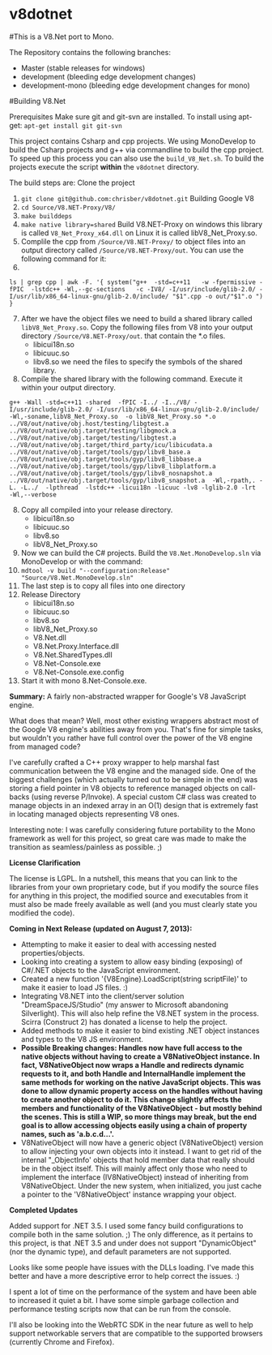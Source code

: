 v8dotnet
========
#This is a V8.Net port to Mono. 

The Repository contains the following branches:
- Master (stable releases for windows)
- development (bleeding edge development changes)
- development-mono (bleeding edge development changes for mono)

#Building V8.Net 

Prerequisites
Make sure git and git-svn are installed. To install using apt-get:
`apt-get install git git-svn`

This project contains Csharp and cpp projects. We using MonoDevelop to build the Csharp projects and g++ via commandline to build the cpp project.
To speed up this process you can also use the `build_V8_Net.sh`. 
 To build the projects execute the script **within** the `v8dotnet` directory.

 The build steps are:
 Clone the project
 1. `git clone git@github.com:chrisber/v8dotnet.git`
 Building Google V8
 2. `cd Source/V8.NET-Proxy/V8/` 
 3. `make builddeps`
 4. `make native library=shared`
 Build V8.NET-Proxy on windows this library is called `V8_Net_Proxy_x64.dll` on Linux it is called libV8_Net_Proxy.so.
 5. Complile the cpp from `/Source/V8.NET-Proxy/` to object files into an output directory called `/Source/V8.NET-Proxy/out`. You can use the following command for it:
 6. 
 ```
 ls | grep cpp | awk -F. '{ system("g++  -std=c++11   -w -fpermissive -fPIC  -lstdc++ -Wl,--gc-sections   -c -IV8/ -I/usr/include/glib-2.0/ -I/usr/lib/x86_64-linux-gnu/glib-2.0/include/ "$1".cpp -o out/"$1".o ") }
 ```

 7. After we have the object files we need to build a shared library called `libV8_Net_Proxy.so`. Copy the following files from V8 into your output  directory `/Source/V8.NET-Proxy/out`. that contain the *.o files.
    - libicui18n.so
    - libicuuc.so 
    - libv8.so 
we need the files to specify the symbols of the shared library.
8. Compile the shared library with the following command. Execute it within your output directory.
```
g++ -Wall -std=c++11 -shared  -fPIC -I../ -I../V8/ -I/usr/include/glib-2.0/ -I/usr/lib/x86_64-linux-gnu/glib-2.0/include/   -Wl,-soname,libV8_Net_Proxy.so  -o libV8_Net_Proxy.so *.o ../V8/out/native/obj.host/testing/libgtest.a ../V8/out/native/obj.target/testing/libgmock.a ../V8/out/native/obj.target/testing/libgtest.a ../V8/out/native/obj.target/third_party/icu/libicudata.a ../V8/out/native/obj.target/tools/gyp/libv8_base.a ../V8/out/native/obj.target/tools/gyp/libv8_libbase.a ../V8/out/native/obj.target/tools/gyp/libv8_libplatform.a ../V8/out/native/obj.target/tools/gyp/libv8_nosnapshot.a ../V8/out/native/obj.target/tools/gyp/libv8_snapshot.a  -Wl,-rpath,. -L. -L../  -lpthread  -lstdc++ -licui18n -licuuc -lv8 -lglib-2.0 -lrt  -Wl,--verbose
```
8. Copy all compiled into your release directory.
    - libicui18n.so
    - libicuuc.so 
    - libv8.so 
    - libV8_Net_Proxy.so
9. Now we can build the C# projects. Build the `V8.Net.MonoDevelop.sln` via MonoDevelop or with the command:
10.  `mdtool -v build "--configuration:Release" "Source/V8.Net.MonoDevelop.sln"`
11. The last step is to copy all files into one directory
12. Release Directory
    - libicui18n.so
    - libicuuc.so
    - libv8.so
    - libV8_Net_Proxy.so
    - V8.Net.dll
    - V8.Net.Proxy.Interface.dll
    - V8.Net.SharedTypes.dll
    - V8.Net-Console.exe
    - V8.Net-Console.exe.config
13. Start it with mono 8.Net-Console.exe.





**Summary:** A fairly non-abstracted wrapper for Google's V8 JavaScript engine.

What does that mean? Well, most other existing wrappers abstract most of the Google V8 engine's abilities away from you.  That's fine for simple tasks, but wouldn't you rather have full control over the power of the V8 engine from managed code?

I've carefully crafted a C++ proxy wrapper to help marshal fast communication between the V8 engine and the managed side.  One of the biggest challenges (which actually turned out to be simple in the end) was storing a field pointer in V8 objects to reference managed objects on call-backs (using reverse P/Invoke).  A special custom C# class was created to manage objects in an indexed array in an O(1) design that is extremely fast in locating managed objects representing V8 ones.

Interesting note: I was carefully considering future portability to the Mono framework as well for this project, so great care was made to make the transition as seamless/painless as possible. ;)

**License Clarification**

The license is LGPL.  In a nutshell, this means that you can link to the libraries from your own proprietary code, but if you modify the source files for anything in this project, the modified source and executables from it must also be made freely available as well (and you must clearly state you modified the code).

**Coming in Next Release (updated on August 7, 2013):**

  * Attempting to make it easier to deal with accessing nested properties/objects.
  * Looking into creating a system to allow easy binding (exposing) of C#/.NET objects to the JavaScript environment.
  * Created a new function '{V8Engine}.LoadScript(string scriptFile)' to make it easier to load JS files. :)
  * Integrating V8.NET into the client/server solution "DreamSpaceJS/Studio" (my answer to Microsoft abandoning Silverlight).  This will also help refine the V8.NET system in the process.  Scirra (Construct 2) has donated a license to help the project.
  * Added methods to make it easier to bind existing .NET object instances and types to the V8 JS environment.
  * **Possible Breaking changes:  Handles now have full access to the native objects without having to create a V8NativeObject instance.  In fact, V8NativeObject now wraps a Handle and redirects dynamic requests to it, and both Handle and InternalHandle implement the same methods for working on the native JavaScript objects.  This was done to allow dynamic property access on the handles without having to create another object to do it.  This change slightly affects the members and functionality of the V8NativeObject - but mostly behind the scenes.  This is still a WIP, so more things may break, but the end goal is to allow accessing objects easily using a chain of property names, such as 'a.b.c.d...'.**
  * V8NativeObject will now have a generic object (V8NativeObject<T>) version to allow injecting your own objects into it instead.  I want to get rid of the internal "_ObjectInfo' objects that hold member data that really should be in the object itself.  This will mainly affect only those who need to implement the interface (IV8NativeObject) instead of inheriting from V8NativeObject.  Under the new system, when initialized, you just cache a pointer to the 'V8NativeObject' instance wrapping your object.

**Completed Updates**

Added support for .NET 3.5.  I used some fancy build configurations to compile both in the same solution. ;) The only difference, as it pertains to this project, is that .NET 3.5 and under does not support "DynamicObject" (nor the dynamic type), and default parameters are not supported.

Looks like some people have issues with the DLLs loading.  I've made this better and have a more descriptive error to help correct the issues. :)

I spent a lot of time on the performance of the system and have been able to increased it quiet a bit. I have some simple garbage collection and performance testing scripts now that can be run from the console.

I'll also be looking into the WebRTC SDK in the near future as well to help support networkable servers that are compatible to the supported browsers (currently Chrome and Firefox).
